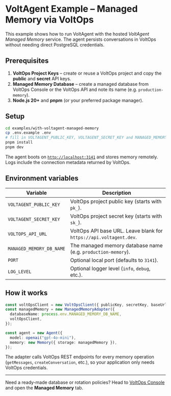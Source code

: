 # VoltAgent Example – Managed Memory via VoltOps

This example shows how to run VoltAgent with the hosted _VoltAgent Managed Memory_ service. The agent persists conversations in VoltOps without needing direct PostgreSQL credentials.

## Prerequisites

1. **VoltOps Project Keys** – create or reuse a VoltOps project and copy the **public** and **secret** API keys.
2. **Managed Memory Database** – create a managed database from VoltOps Console or the VoltOps API and note its name (e.g. `production-memory`).
3. **Node.js 20+** and **pnpm** (or your preferred package manager).

## Setup

```bash
cd examples/with-voltagent-managed-memory
cp .env.example .env
# fill in VOLTAGENT_PUBLIC_KEY, VOLTAGENT_SECRET_KEY and MANAGED_MEMORY_DB_NAME
pnpm install
pnpm dev
```

The agent boots on [`http://localhost:3141`](http://localhost:3141) and stores memory remotely. Logs include the connection metadata returned by VoltOps.

## Environment variables

| Variable                 | Description                                                        |
| ------------------------ | ------------------------------------------------------------------ |
| `VOLTAGENT_PUBLIC_KEY`   | VoltOps project public key (starts with `pk_`).                    |
| `VOLTAGENT_SECRET_KEY`   | VoltOps project secret key (starts with `sk_`).                    |
| `VOLTOPS_API_URL`        | VoltOps API base URL. Leave blank for `https://api.voltagent.dev`. |
| `MANAGED_MEMORY_DB_NAME` | The managed memory database name (e.g. `production-memory`).       |
| `PORT`                   | Optional local port (defaults to `3141`).                          |
| `LOG_LEVEL`              | Optional logger level (`info`, `debug`, etc.).                     |

## How it works

```ts
const voltOpsClient = new VoltOpsClient({ publicKey, secretKey, baseUrl });
const managedMemory = new ManagedMemoryAdapter({
  databaseName: process.env.MANAGED_MEMORY_DB_NAME,
  voltOpsClient,
});

const agent = new Agent({
  model: openai("gpt-4o-mini"),
  memory: new Memory({ storage: managedMemory }),
});
```

The adapter calls VoltOps REST endpoints for every memory operation (`getMessages`, `createConversation`, etc.), so your application only needs VoltOps credentials.

---

Need a ready-made database or rotation policies? Head to [VoltOps Console](https://console.voltagent.dev/) and open the **Managed Memory** tab.
